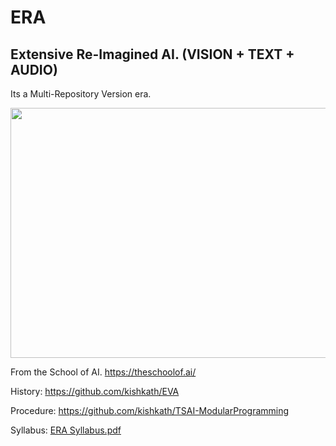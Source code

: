 # ERA 

Extensive Re-Imagined AI. (VISION + TEXT + AUDIO)
-------------------------------------------------

Its a Multi-Repository Version era. 

  <img src="https://github.com/kishkath/ERA/assets/60026221/dff8ce2c-825f-43e8-b15a-a3bee42cd106" height = 400 width = 800>


From the School of AI. https://theschoolof.ai/

History: https://github.com/kishkath/EVA

Procedure: https://github.com/kishkath/TSAI-ModularProgramming

Syllabus: 
 [ERA Syllabus.pdf](https://github.com/kishkath/ERA/files/12035268/ERA.Syllabus.pdf)

